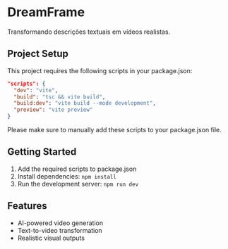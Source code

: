 
# DreamFrame

Transformando descrições textuais em vídeos realistas.

## Project Setup

This project requires the following scripts in your package.json:

```json
"scripts": {
  "dev": "vite",
  "build": "tsc && vite build",
  "build:dev": "vite build --mode development",
  "preview": "vite preview"
}
```

Please make sure to manually add these scripts to your package.json file.

## Getting Started

1. Add the required scripts to package.json
2. Install dependencies: `npm install`
3. Run the development server: `npm run dev`

## Features

- AI-powered video generation
- Text-to-video transformation
- Realistic visual outputs

